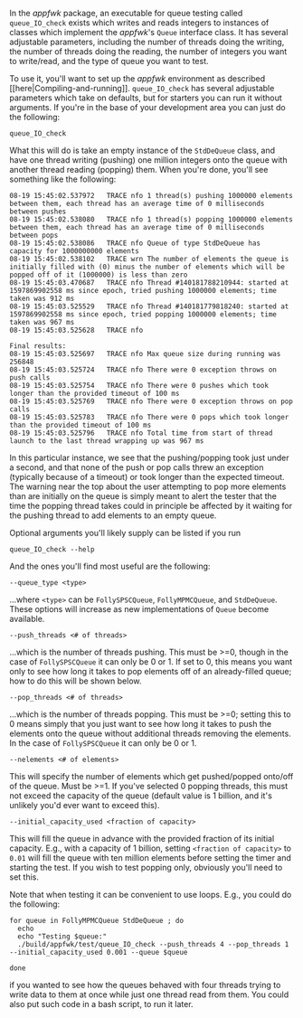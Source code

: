 In the *appfwk* package, an executable for queue testing called `queue_IO_check` exists which writes and reads integers to instances of classes which implement the *appfwk*'s `Queue` interface class. It has several adjustable parameters, including the number of threads doing the writing, the number of threads doing the reading, the number of integers you want to write/read, and the type of queue you want to test. 

To use it, you'll want to set up the *appfwk* environment as described [[here|Compiling-and-running]]. `queue_IO_check` has several adjustable parameters which take on defaults, but for starters you can run it without arguments. If you're in the base of your development area you can just do the following:
```
queue_IO_check 
```
What this will do is take an empty instance of the `StdDeQueue` class, and have one thread writing (pushing) one million integers onto the queue with another thread reading (popping) them. When you're done, you'll see something like the following:
```
08-19 15:45:02.537972   TRACE nfo 1 thread(s) pushing 1000000 elements between them, each thread has an average time of 0 milliseconds between pushes
08-19 15:45:02.538080   TRACE nfo 1 thread(s) popping 1000000 elements between them, each thread has an average time of 0 milliseconds between pops
08-19 15:45:02.538086   TRACE nfo Queue of type StdDeQueue has capacity for 1000000000 elements
08-19 15:45:02.538102   TRACE wrn The number of elements the queue is initially filled with (0) minus the number of elements which will be popped off of it (1000000) is less than zero
08-19 15:45:03.470687   TRACE nfo Thread #140181788210944: started at 1597869902558 ms since epoch, tried pushing 1000000 elements; time taken was 912 ms
08-19 15:45:03.525529   TRACE nfo Thread #140181779818240: started at 1597869902558 ms since epoch, tried popping 1000000 elements; time taken was 967 ms
08-19 15:45:03.525628   TRACE nfo 

Final results: 
08-19 15:45:03.525697   TRACE nfo Max queue size during running was 256848
08-19 15:45:03.525724   TRACE nfo There were 0 exception throws on push calls
08-19 15:45:03.525754   TRACE nfo There were 0 pushes which took longer than the provided timeout of 100 ms
08-19 15:45:03.525769   TRACE nfo There were 0 exception throws on pop calls
08-19 15:45:03.525783   TRACE nfo There were 0 pops which took longer than the provided timeout of 100 ms
08-19 15:45:03.525796   TRACE nfo Total time from start of thread launch to the last thread wrapping up was 967 ms
```
In this particular instance, we see that the pushing/popping took just under a second, and that none of the push or pop calls threw an exception (typically because of a timeout) or took longer than the expected timeout. The warning near the top about the user attempting to pop more elements than are initially on the queue is simply meant to alert the tester that the time the popping thread takes could in principle be affected by it waiting for the pushing thread to add elements to an empty queue. 

Optional arguments you'll likely supply can be listed if you run
```
queue_IO_check --help
```
And the ones you'll find most useful are the following:
```
--queue_type <type>
```
...where `<type>` can be `FollySPSCQueue`, `FollyMPMCQueue`, and `StdDeQueue`. These options will increase as new implementations of `Queue` become available. 
```
--push_threads <# of threads>
```
...which is the number of threads pushing. This must be >=0, though in the case of `FollySPSCQueue` it can only be 0 or 1. If set to 0, this means you want only to see how long it takes to pop elements off of an already-filled queue; how to do this will be shown below. 
```
--pop_threads <# of threads>
```
...which is the number of threads popping. This must be >=0; setting this to 0 means simply that you just want to see how long it takes to push the elements onto the queue without additional threads removing the elements. In the case of `FollySPSCQueue` it can only be 0 or 1. 
```
--nelements <# of elements>
```
This will specify the number of elements which get pushed/popped onto/off of the queue. Must be >=1. If you've selected 0 popping threads, this must not exceed the capacity of the queue (default value is 1 billion, and it's unlikely you'd ever want to exceed this). 
```
--initial_capacity_used <fraction of capacity>
```
This will fill the queue in advance with the provided fraction of its initial capacity. E.g., with a capacity of 1 billion, setting `<fraction of capacity>` to `0.01` will fill the queue with ten million elements before setting the timer and starting the test. If you wish to test popping only, obviously you'll need to set this. 

Note that when testing it can be convenient to use loops. E.g., you could do the following:
```
for queue in FollyMPMCQueue StdDeQueue ; do
  echo
  echo "Testing $queue:" 
  ./build/appfwk/test/queue_IO_check --push_threads 4 --pop_threads 1 --initial_capacity_used 0.001 --queue $queue 

done
```
if you wanted to see how the queues behaved with four threads trying to write data to them at once while just one thread read from them. You could also put such code in a bash script, to run it later. 
